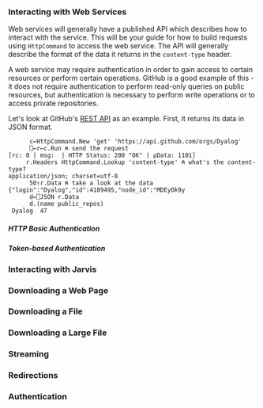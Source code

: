 ### Interacting with Web Services
Web services will generally have a published API which describes how to interact with the service.  This will be your guide for how to build requests using `HttpCommand` to access the web service. The API will generally describe the format of the data it returns in the `content-type` header.

A web service may require authentication in order to gain access to certain resources or perform certain operations. GitHub is a good example of this - it does not require authentication to perform read-only queries on public resources, but authentication is necessary to perform write operations or to access private repositories.

Let's look at GitHub's [REST API](https://docs.github.com/en/rest) as an example. First, it returns its data in JSON format.

```APL
      c←HttpCommand.New 'get' 'https://api.github.com/orgs/Dyalog'
      ⎕←r←c.Run ⍝ send the request
[rc: 0 | msg:  | HTTP Status: 200 "OK" | ⍴Data: 1101]
     r.Headers HttpCommand.Lookup 'content-type' ⍝ what's the content-type?
application/json; charset=utf-8
      50↑r.Data ⍝ take a look at the data
{"login":"Dyalog","id":4189495,"node_id":"MDEyOk9y
      d←⎕JSON r.Data
      d.(name public_repos)
 Dyalog  47
```



##### HTTP Basic Authentication
##### Token-based Authentication



### Interacting with Jarvis

### Downloading a Web Page

### Downloading a File

### Downloading a Large File

### Streaming

### Redirections

### Authentication
